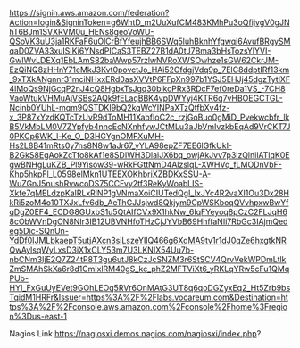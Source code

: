 https://signin.aws.amazon.com/federation?Action=login&SigninToken=g6WntD_m2UuXufCM483KMhPu3oQfijvgV0gJNhT6BJm1SVXRVM0u_HENs8geoVoWU-QSoVK3uU3ja1RKFaF6uOlCrBfYfeujhBB6SWq5luhBknhYfgwqj6AvufBRgySMqaD0ZVA33xuISIKi6YNsdPICaS3TEBZ27B1dA0tJ7Bma3bHsTozsYlYVI-GwIWvLDEXq1EbLAmS82baWwp57rzlwNVRoXWSOwhze1sGW62CkrJM-EzQiNQ8zHHnY71eMkJ3Kvt0povctJo_HAi52GfdgjVdq9p_7ElC8ddptIRf13km_9xTXkANgnnr31mciNHxxERd0asXVVtP6FFpXn997b1YSJ5EHJj45dgzTytlXF4lMoQs9NjGcqP2nJ4cQ8HgbxTsJgq30bikcPRx3RDcF7ef0reDa1VS_-7CH8VaoWtukVHMuAjVSBs2AQk9fELaqBBK4vpDWYyj4KTR6q7vHBOEGCTGL-Ncinb0YUhL-mqm9QSTDKI9bQ2kqWcYINPaXTzQtfbXv4fz-x_3P87xYzdKQTcTzUvR9dToMH11XabfIoC2c_rzjGoBuo0gMiD_Pvekwcbfr_lkB5VkMbLM0V7ZYpfyb4nncEcNXnhfywJCtMLu3aJbVmIvzkbEqAd9VrCKT7J0PKCp6WK_l-Ke_O_D3HGYgnOMFXuMH-Hs2L8B41mRts0y7ns8N8w1aJr67_yYLA98epZF7EE6lGfkUkI-B2GkS8EgAokZcTfo8kAf1e8SDIWH3DlaiJX6bq_owjAkJvv7p3lzQlnilATlqK0EgwBNHgLuKZB_Pl9Yisow39-wRkFGttNmD4AlzslqL-XWHVq_fLMODnVbF-Khp5hkpFl_L0598elMkn1UTEEXOKhbriXZBDKxSSU-A-WuZGnJ5nushRvwcoDS75CCFvy2tf3ReKyWoabLIS-Xkfe7qMELdzpKalRLxRlNP1gVNmaXoiCIUTedQgI_IxJYc4R2vaXI1Ou3Dx28HkRi5zoM4o10TXJxLfv6db_AeThGJJsjwd8Qkjym9CpWSKboqQVvhpxwBwYfqDgZ0EF4_ECDG8GUxbS1u5QtAIfCVx9X1hkNw_6IqFYeyoq8pCzC2FLJqH68cObWVnDgON8NIr3IB12UBVNHfoTHzCjJYVbB69HhffaNIi7RbGc3IAjmQedeg5Dic-SQnUn-YdDf0IJMLbkaepT5utjAXcn3siLszeYIlQ466g6XqMA9tv1r1dJ0qZe6hxgtkNRQwAylsqWyLxsD3iX1xCLY53m7U3LKNIX54Uu7b-nbCNm3IjE2Q7Z24tP8T3gu6utJ8kCzJcSNZM3r6StSCV4QrvVekWPDmLtlkZmSMAhSkXa6r8d1CmIxlRM40gS_kc_phZ2MFTViXt6_yRKLqYRw5cFu1QMqPUb-HYI_FxGuUyEVet9GOhLEOq5RVr6OnMAtG3UT8q6qoDGZyxEq2_Ht5Zrb9bsTqidM1HRFr&Issuer=https%3A%2F%2Flabs.vocareum.com&Destination=https%3A%2F%2Fconsole.aws.amazon.com%2Fconsole%2Fhome%3Fregion%3Dus-east-1



Nagios Link
https://nagiosxi.demos.nagios.com/nagiosxi/index.php?

